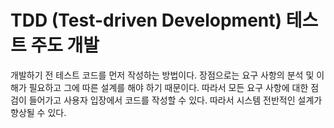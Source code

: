# TDD (Test-driven Development) 테스트 주도 개발

개발하기 전 테스트 코드를 먼저 작성하는 방법이다. 장점으로는 요구 사항의 분석 및 이해가 필요하고 그에 따른 설계를 해야 하기 때문이다. 따라서 모든 요구 사항에 대한 점검이 들어가고 사용자 입장에서 코드를 작성할 수 있다. 따라서 시스템 전반적인 설계가 향상될 수 있다.
